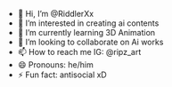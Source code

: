 - 👋 Hi, I’m @RiddlerXx
- 👀 I’m interested in creating ai contents
- 🌱 I’m currently learning 3D Animation
- 💞️ I’m looking to collaborate on Ai works
- 📫 How to reach me IG: @ripz_art
- 😄 Pronouns: he/him
- ⚡ Fun fact: antisocial xD

<!---
RiddlerXx/RiddlerXx is a ✨ special ✨ repository because its `README.md` (this file) appears on your GitHub profile.
You can click the Preview link to take a look at your changes.
--->
